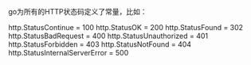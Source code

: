 go为所有的HTTP状态码定义了常量，比如：

http.StatusContinue     = 100
http.StatusOK           = 200
http.StatusFound        = 302
http.StatusBadRequest       = 400
http.StatusUnauthorized     = 401
http.StatusForbidden        = 403
http.StatusNotFound     = 404
http.StatusInternalServerError  = 500
